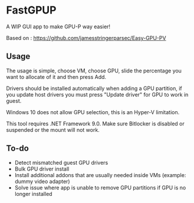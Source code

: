 # FastGPUP
A WIP GUI app to make GPU-P way easier!

Based on : https://github.com/jamesstringerparsec/Easy-GPU-PV

## Usage
The usage is simple, choose VM, choose GPU, slide the percentage you want to allocate of it and then press Add.

Drivers should be installed automatically when adding a GPU partition, if you update host drivers you must press "Update driver" for GPU to work in guest.

Windows 10 does not allow GPU selection, this is an Hyper-V limitation.

This tool requires .NET Framework 9.0.
Make sure Bitlocker is disabled or suspended or the mount will not work. 

## To-do
- Detect mismatched guest GPU drivers
- Bulk GPU driver install
- Install additional addons that are usually needed inside VMs (example: dummy video adapter)
- Solve issue where app is unable to remove GPU partitions if GPU is no longer installed
